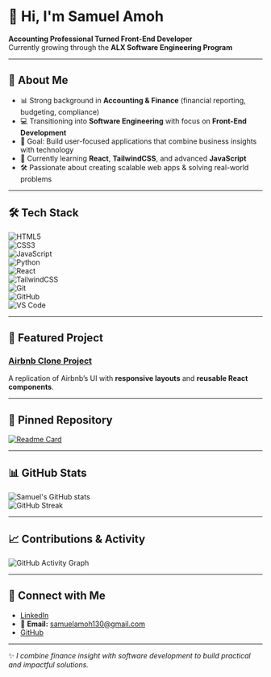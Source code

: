 # 👋 Hi, I'm Samuel Amoh

**Accounting Professional Turned Front-End Developer**  
Currently growing through the **ALX Software Engineering Program**

---

## 🚀 About Me
- 📊 Strong background in **Accounting & Finance** (financial reporting, budgeting, compliance)  
- 💻 Transitioning into **Software Engineering** with focus on **Front-End Development**  
- 🎯 Goal: Build user-focused applications that combine business insights with technology  
- 🌱 Currently learning **React**, **TailwindCSS**, and advanced **JavaScript**  
- 🛠 Passionate about creating scalable web apps & solving real-world problems  

---

## 🛠 Tech Stack

![HTML5](https://img.shields.io/badge/HTML5-E34F26?style=for-the-badge&logo=html5&logoColor=white)  
![CSS3](https://img.shields.io/badge/CSS3-1572B6?style=for-the-badge&logo=css3&logoColor=white)  
![JavaScript](https://img.shields.io/badge/JavaScript-F7DF1E?style=for-the-badge&logo=javascript&logoColor=black)  
![Python](https://img.shields.io/badge/Python-3776AB?style=for-the-badge&logo=python&logoColor=white)  
![React](https://img.shields.io/badge/React-20232A?style=for-the-badge&logo=react&logoColor=61DAFB)  
![TailwindCSS](https://img.shields.io/badge/Tailwind_CSS-06B6D4?style=for-the-badge&logo=tailwindcss&logoColor=white)  
![Git](https://img.shields.io/badge/Git-F05032?style=for-the-badge&logo=git&logoColor=white)  
![GitHub](https://img.shields.io/badge/GitHub-181717?style=for-the-badge&logo=github&logoColor=white)  
![VS Code](https://img.shields.io/badge/VS_Code-0078D4?style=for-the-badge&logo=visualstudiocode&logoColor=white)  

---

## 📂 Featured Project

### [Airbnb Clone Project](https://github.com/amosamue/airbnb-clone-project)  
A replication of Airbnb’s UI with **responsive layouts** and **reusable React components**.  

---

## 📌 Pinned Repository

[![Readme Card](https://github-readme-stats.vercel.app/api/pin/?username=amosamue&repo=airbnb-clone-project&theme=tokyonight)](https://github.com/amosamue/airbnb-clone-project)

---

## 📊 GitHub Stats

![Samuel's GitHub stats](https://github-readme-stats.vercel.app/api?username=amosamue&show_icons=true&theme=tokyonight)  
![GitHub Streak](https://streak-stats.demolab.com/?user=amosamue&theme=tokyonight)  

---

## 📈 Contributions & Activity

![GitHub Activity Graph](https://github-readme-activity-graph.vercel.app/graph?username=amosamue&theme=tokyo-night)  

---

## 🤝 Connect with Me

- [LinkedIn](https://www.linkedin.com/in/samuel-amoh-15620a190)  
- 📧 **Email:** samuelamoh130@gmail.com  
- [GitHub](https://github.com/amosamue)  

---

✨ *I combine finance insight with software development to build practical and impactful solutions.*
